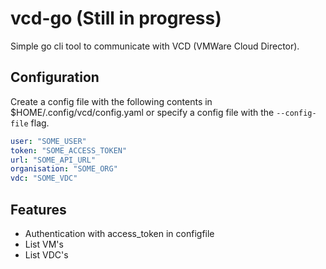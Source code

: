 # vcd-go (Still in progress)

Simple go cli tool to communicate with VCD (VMWare Cloud Director).

## Configuration

Create a config file with the following contents in $HOME/.config/vcd/config.yaml or specify a config file with the `--config-file` flag.

```yaml
user: "SOME_USER"
token: "SOME_ACCESS_TOKEN"
url: "SOME_API_URL"
organisation: "SOME_ORG"
vdc: "SOME_VDC"
```

## Features

- Authentication with access_token in configfile
- List VM's
- List VDC's

